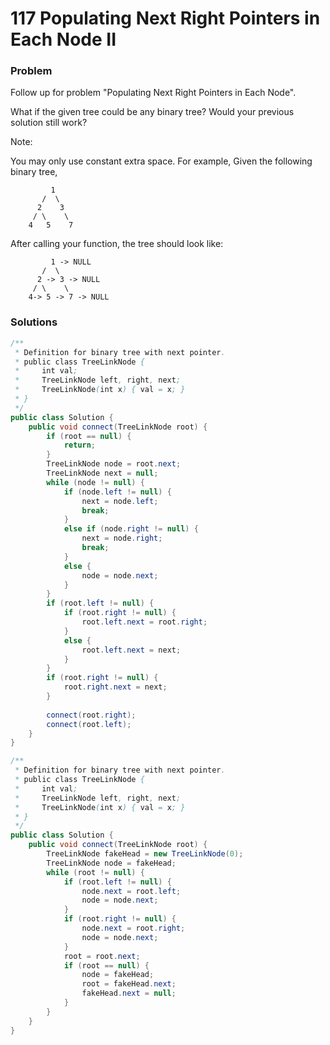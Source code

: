# 117 Populating Next Right Pointers in Each Node II

### Problem

Follow up for problem "Populating Next Right Pointers in Each Node".

What if the given tree could be any binary tree? Would your previous solution still work?

Note:

You may only use constant extra space.
For example,
Given the following binary tree,
```
         1
       /  \
      2    3
     / \    \
    4   5    7
```
After calling your function, the tree should look like:
```
         1 -> NULL
       /  \
      2 -> 3 -> NULL
     / \    \
    4-> 5 -> 7 -> NULL
```

### Solutions

```java
/**
 * Definition for binary tree with next pointer.
 * public class TreeLinkNode {
 *     int val;
 *     TreeLinkNode left, right, next;
 *     TreeLinkNode(int x) { val = x; }
 * }
 */
public class Solution {
    public void connect(TreeLinkNode root) {
        if (root == null) {
            return;
        }
        TreeLinkNode node = root.next;
        TreeLinkNode next = null;
        while (node != null) {
            if (node.left != null) {
                next = node.left;
                break;
            }
            else if (node.right != null) {
                next = node.right;
                break;
            }
            else {
                node = node.next;
            }
        }
        if (root.left != null) {
            if (root.right != null) {
                root.left.next = root.right;
            }
            else {
                root.left.next = next;
            }
        }
        if (root.right != null) {
            root.right.next = next;
        }
        
        connect(root.right);
        connect(root.left);
    }
}
```

```java
/**
 * Definition for binary tree with next pointer.
 * public class TreeLinkNode {
 *     int val;
 *     TreeLinkNode left, right, next;
 *     TreeLinkNode(int x) { val = x; }
 * }
 */
public class Solution {
    public void connect(TreeLinkNode root) {
        TreeLinkNode fakeHead = new TreeLinkNode(0);
        TreeLinkNode node = fakeHead;
        while (root != null) {
            if (root.left != null) {
                node.next = root.left;
                node = node.next;
            }
            if (root.right != null) {
                node.next = root.right;
                node = node.next;
            }
            root = root.next;
            if (root == null) {
                node = fakeHead;
                root = fakeHead.next;
                fakeHead.next = null;
            }
        }
    }
}
```
